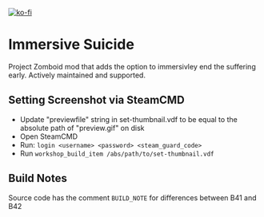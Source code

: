 [![ko-fi](https://ko-fi.com/img/githubbutton_sm.svg)](https://ko-fi.com/N4N61AUUX0)

# Immersive Suicide

Project Zomboid mod that adds the option to immersivley end the suffering early. Actively maintained and supported.

## Setting Screenshot via SteamCMD

- Update "previewfile" string in set-thumbnail.vdf to be equal to the absolute path of "preview.gif" on disk
- Open SteamCMD
- Run: `login <username> <password> <steam_guard_code>`
- Run `workshop_build_item /abs/path/to/set-thumbnail.vdf`

## Build Notes

Source code has the comment `BUILD_NOTE` for differences between B41 and B42
